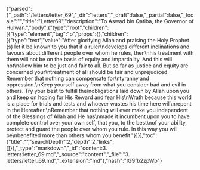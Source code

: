 {"parsed":{"_path":"/letters/letter_69","_dir":"letters","_draft":false,"_partial":false,"_locale":"","title":"Letter69","description":"To Aswad bin Qatiba, the Governor of Hulwan.","body":{"type":"root","children":[{"type":"element","tag":"p","props":{},"children":[{"type":"text","value":"After glorifying Allah and praising the Holy Prophet (s) let it be known to you that if a ruler\ndevelops different inclinations and favours about different people over whom he rules, then\nhis treatment with them will not be on the basis of equity and impartiality. And this will not\nallow him to be just and fair to all. But so far as justice and equity are concerned your\ntreatment of all should be fair and unprejudiced. Remember that nothing can compensate for\ntyranny and oppression.\nKeep yourself away from what you consider bad and evil in others. Try your best to fulfill the\nobligations laid down by Allah upon you and keep on hoping for His Reward and fear His\nWrath because this world is a place for trials and tests and whoever wastes his time here will\nrepent in the Hereafter.\nRemember that nothing will ever make you independent of the Blessings of Allah and He has\nmade it incumbent upon you to have complete control over your own self, that you, to the best\nof your ability, protect and guard the people over whom you rule. In this way you will be\nbenefited more than others whom you benefit."}]}],"toc":{"title":"","searchDepth":2,"depth":2,"links":[]}},"_type":"markdown","_id":"content:3. letters:letter_69.md","_source":"content","_file":"3. letters/letter_69.md","_extension":"md"},"hash":"IG9fb2zpWb"}
